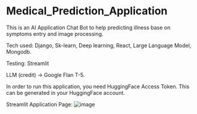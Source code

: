 # Medical_Prediction_Application

This is an AI Application Chat Bot to help predicting illness base on symptoms entry and image processing. 

Tech used: Django, Sk-learn, Deep learning, React, Large Language Model, Mongodb.

Testing: Streamlit

LLM (credit) -> Google Flan T-5.

In order to run this application, you need HuggingFace Access Token. This can be generated in your HuggingFace account.



Streamlit Application Page: 
![image](https://github.com/JasonYangggggggg/Medical_Prediction_Application/assets/109561939/90457f69-4f50-4dc7-b4b2-7412728f69b4)







